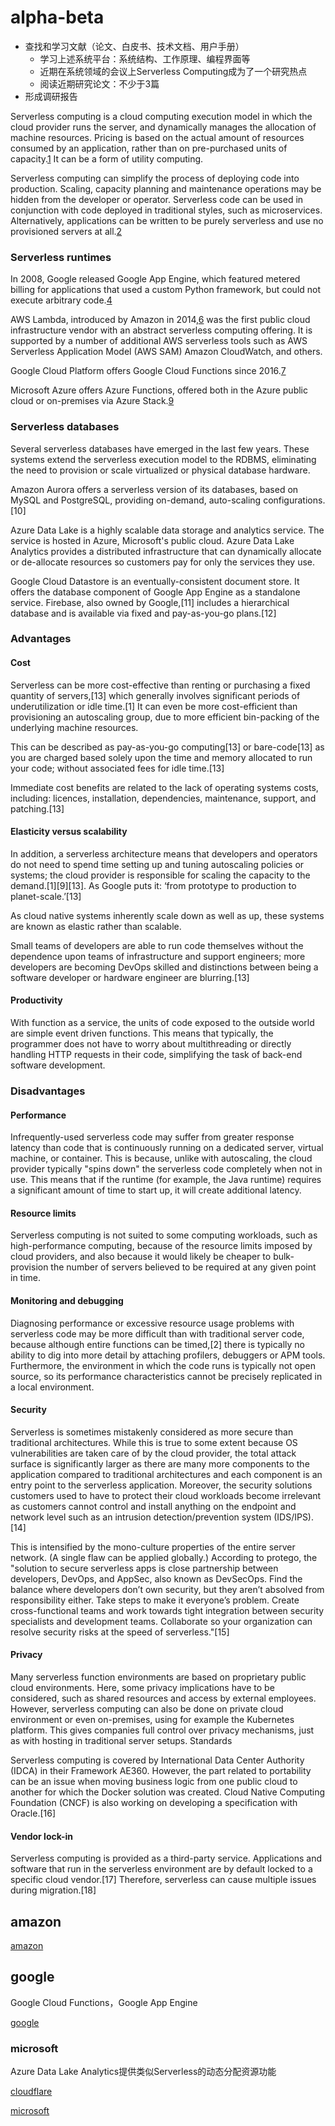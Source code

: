 # alpha-beta
- 查找和学习文献（论文、白皮书、技术文档、用户手册）
  - 学习上述系统平台：系统结构、工作原理、编程界面等
  - 近期在系统领域的会议上Serverless Computing成为了一个研究热点
  - 阅读近期研究论文：不少于3篇
- 形成调研报告

Serverless computing is a cloud computing execution model in which the cloud provider runs the server, and dynamically manages the allocation of machine resources. Pricing is based on the actual amount of resources consumed by an application, rather than on pre-purchased units of capacity.[1](https://techcrunch.com/2015/11/24/aws-lamda-makes-serverless-applications-a-reality/) It can be a form of utility computing. 

Serverless computing can simplify the process of deploying code into production. Scaling, capacity planning and maintenance operations may be hidden from the developer or operator. Serverless code can be used in conjunction with code deployed in traditional styles, such as microservices. Alternatively, applications can be written to be purely serverless and use no provisioned servers at all.[2](https://www.forbes.com/sites/janakirammsv/2015/07/16/paas-vendors-watch-out-amazon-is-all-set-to-disrupt-the-market/#72197a37e88d)

### Serverless runtimes

In 2008, Google released Google App Engine, which featured metered billing for applications that used a custom Python framework, but could not execute arbitrary code.[4](https://cloud.google.com/appengine/docs/standard/python/runtime?csw=1)

AWS Lambda, introduced by Amazon in 2014,[6](https://techcrunch.com/2014/11/13/amazon-launches-lambda-an-event-driven-compute-service/) was the first public cloud infrastructure vendor with an abstract serverless computing offering. It is supported by a number of additional AWS serverless tools such as AWS Serverless Application Model (AWS SAM) Amazon CloudWatch, and others.

Google Cloud Platform offers Google Cloud Functions since 2016.[7](https://venturebeat.com/2016/02/09/google-has-quietly-launched-its-answer-to-aws-lambda/)

Microsoft Azure offers Azure Functions, offered both in the Azure public cloud or on-premises via Azure Stack.[9](https://techcrunch.com/2016/03/31/microsoft-answers-aws-lambdas-event-triggered-serverless-apps-with-azure-functions/)

### Serverless databases

Several serverless databases have emerged in the last few years. These systems extend the serverless execution model to the RDBMS, eliminating the need to provision or scale virtualized or physical database hardware.

Amazon Aurora offers a serverless version of its databases, based on MySQL and PostgreSQL, providing on-demand, auto-scaling configurations. [10]

Azure Data Lake is a highly scalable data storage and analytics service. The service is hosted in Azure, Microsoft's public cloud. Azure Data Lake Analytics provides a distributed infrastructure that can dynamically allocate or de-allocate resources so customers pay for only the services they use.

Google Cloud Datastore is an eventually-consistent document store. It offers the database component of Google App Engine as a standalone service. Firebase, also owned by Google,[11] includes a hierarchical database and is available via fixed and pay-as-you-go plans.[12] 

### Advantages

#### Cost

Serverless can be more cost-effective than renting or purchasing a fixed quantity of servers,[13] which generally involves significant periods of underutilization or idle time.[1] It can even be more cost-efficient than provisioning an autoscaling group, due to more efficient bin-packing of the underlying machine resources.

This can be described as pay-as-you-go computing[13] or bare-code[13] as you are charged based solely upon the time and memory allocated to run your code; without associated fees for idle time.[13]

Immediate cost benefits are related to the lack of operating systems costs, including: licences, installation, dependencies, maintenance, support, and patching.[13]

#### Elasticity versus scalability

In addition, a serverless architecture means that developers and operators do not need to spend time setting up and tuning autoscaling policies or systems; the cloud provider is responsible for scaling the capacity to the demand.[1][9][13]. As Google puts it: ‘from prototype to production to planet-scale.’[13]

As cloud native systems inherently scale down as well as up, these systems are known as elastic rather than scalable.

Small teams of developers are able to run code themselves without the dependence upon teams of infrastructure and support engineers; more developers are becoming DevOps skilled and distinctions between being a software developer or hardware engineer are blurring.[13]

#### Productivity

With function as a service, the units of code exposed to the outside world are simple event driven functions. This means that typically, the programmer does not have to worry about multithreading or directly handling HTTP requests in their code, simplifying the task of back-end software development. 

### Disadvantages

#### Performance

Infrequently-used serverless code may suffer from greater response latency than code that is continuously running on a dedicated server, virtual machine, or container. This is because, unlike with autoscaling, the cloud provider typically "spins down" the serverless code completely when not in use. This means that if the runtime (for example, the Java runtime) requires a significant amount of time to start up, it will create additional latency.

#### Resource limits

Serverless computing is not suited to some computing workloads, such as high-performance computing, because of the resource limits imposed by cloud providers, and also because it would likely be cheaper to bulk-provision the number of servers believed to be required at any given point in time.

#### Monitoring and debugging

Diagnosing performance or excessive resource usage problems with serverless code may be more difficult than with traditional server code, because although entire functions can be timed,[2] there is typically no ability to dig into more detail by attaching profilers, debuggers or APM tools. Furthermore, the environment in which the code runs is typically not open source, so its performance characteristics cannot be precisely replicated in a local environment.

#### Security

Serverless is sometimes mistakenly considered as more secure than traditional architectures. While this is true to some extent because OS vulnerabilities are taken care of by the cloud provider, the total attack surface is significantly larger as there are many more components to the application compared to traditional architectures and each component is an entry point to the serverless application. Moreover, the security solutions customers used to have to protect their cloud workloads become irrelevant as customers cannot control and install anything on the endpoint and network level such as an intrusion detection/prevention system (IDS/IPS). [14]

This is intensified by the mono-culture properties of the entire server network. (A single flaw can be applied globally.) According to protego, the "solution to secure serverless apps is close partnership between developers, DevOps, and AppSec, also known as DevSecOps. Find the balance where developers don’t own security, but they aren’t absolved from responsibility either. Take steps to make it everyone’s problem. Create cross-functional teams and work towards tight integration between security specialists and development teams. Collaborate so your organization can resolve security risks at the speed of serverless."[15]

#### Privacy

Many serverless function environments are based on proprietary public cloud environments. Here, some privacy implications have to be considered, such as shared resources and access by external employees. However, serverless computing can also be done on private cloud environment or even on-premises, using for example the Kubernetes platform. This gives companies full control over privacy mechanisms, just as with hosting in traditional server setups.
Standards

Serverless computing is covered by International Data Center Authority (IDCA) in their Framework AE360. However, the part related to portability can be an issue when moving business logic from one public cloud to another for which the Docker solution was created. Cloud Native Computing Foundation (CNCF) is also working on developing a specification with Oracle.[16]

#### Vendor lock-in

Serverless computing is provided as a third-party service. Applications and software that run in the serverless environment are by default locked to a specific cloud vendor.[17] Therefore, serverless can cause multiple issues during migration.[18] 

## amazon

[amazon](https://aws.amazon.com/serverless/)



## google

Google Cloud Functions，Google App Engine

[google](https://cloud.google.com/serverless)

### microsoft

Azure Data Lake Analytics提供类似Serverless的动态分配资源功能

[cloudflare](https://www.cloudflare.com/learning/serverless/what-is-serverless/)

[microsoft](https://azure.microsoft.com/en-us/overview/serverless-computing/)
